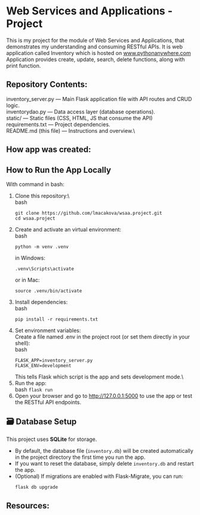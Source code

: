 # Web Services and Applications - Project
This is my project for the module of Web Services and Applications, that demonstrates my understanding and consuming RESTful APIs. It is web application called Inventory which is hosted on www.pythonanywhere.com
Application provides create, update, search, delete functions, along with print function.

## Repository Contents:
inventory_server.py — Main Flask application file with API routes and CRUD logic.\
inventorydao.py — Data access layer (database operations).\
static/ — Static files (CSS, HTML, JS that consume the API)\
requirements.txt — Project dependencies.\
README.md (this file) — Instructions and overview.\

## How app was created:

##  How to Run the App Locally
With command in bash:

1.  Clone this repository:\  
    bash
    ```
    git clone https://github.com/lmacakova/wsaa.project.git
    cd wsaa.project
    ```
2.  Create  and activate an virtual environment:\
    bash
    ```
    python -m venv .venv
    ```
    in Windows:
    ```
    .venv\Scripts\activate
    ```
    or in Mac:
    ```
    source .venv/bin/activate
    ```
3.  Install dependencies:\
    bash
    ```
    pip install -r requirements.txt
    ```
4.  Set environment variables:\
    Create a file named .env in the project root (or set them directly in your shell):\
    bash
    ```
    FLASK_APP=inventory_server.py
    FLASK_ENV=development
    ```
    This tells Flask which script is the app and sets development mode.\
5.   Run the app:\
    bash
    ```
    flask run
    ```
6.  Open your browser and go to http://127.0.0.1:5000 to use the app or test the RESTful API endpoints.    

## 🗃️ Database Setup

This project uses **SQLite** for storage.

- By default, the database file (`inventory.db`) will be created automatically in the project directory the first time you run the app.
- If you want to reset the database, simply delete `inventory.db` and restart the app.
- (Optional) If migrations are enabled with Flask-Migrate, you can run:
  ```bash
  flask db upgrade 


## Resources:
 

